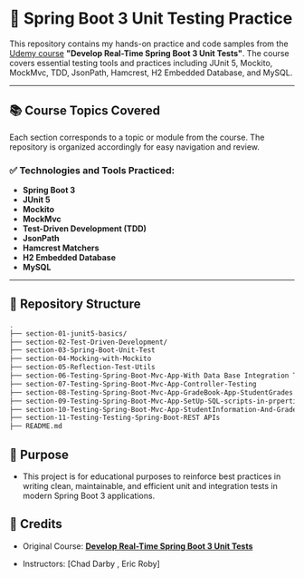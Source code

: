 # 📘 Spring Boot 3 Unit Testing Practice

This repository contains my hands-on practice and code samples from the [Udemy course]([https://www.udemy.com/course/develop-real-time-spring-boot-unit-tests/](https://www.udemy.com/share/106mLe3@8yLTrr4qC4ZjRQoWi3UoihjBdEndM-f8Ue1yvNGt7Muwdj5v_Q9Sau7UOHgwdCc8Uw==/)) **"Develop Real-Time Spring Boot 3 Unit Tests"**. The course covers essential testing tools and practices including JUnit 5, Mockito, MockMvc, TDD, JsonPath, Hamcrest, H2 Embedded Database, and MySQL.

---

## 📚 Course Topics Covered

Each section corresponds to a topic or module from the course. The repository is organized accordingly for easy navigation and review.

### ✅ Technologies and Tools Practiced:
- **Spring Boot 3**
- **JUnit 5**
- **Mockito**
- **MockMvc**
- **Test-Driven Development (TDD)**
- **JsonPath**
- **Hamcrest Matchers**
- **H2 Embedded Database**
- **MySQL**

---

## 📁 Repository Structure

```bash
.
├── section-01-junit5-basics/
├── section-02-Test-Driven-Development/
├── section-03-Spring-Boot-Unit-Test
├── section-04-Mocking-with-Mockito
├── section-05-Reflection-Test-Utils
├── section-06-Testing-Spring-Boot-Mvc-App-With Data Base Integration Testing
├── section-07-Testing-Spring-Boot-Mvc-App-Controller-Testing
├── section-08-Testing-Spring-Boot-Mvc-App-GradeBook-App-StudentGrades
├── section-09-Testing-Spring-Boot-Mvc-App-SetUp-SQL-scripts-in-prperties-file
├── section-10-Testing-Spring-Boot-Mvc-App-StudentInformation-And-Grade
├── section-11-Testing-Testing-Spring-Boot-REST APIs
├── README.md
```
## 🧠 Purpose
- This project is for educational purposes to reinforce best practices in writing clean, maintainable, and efficient unit and integration tests in modern Spring Boot 3 applications.

## 📌 Credits
- Original Course: [**Develop Real-Time Spring Boot 3 Unit Tests**](https://www.udemy.com/course/develop-real-time-spring-boot-unit-tests/)


- Instructors: [Chad Darby , Eric Roby]
